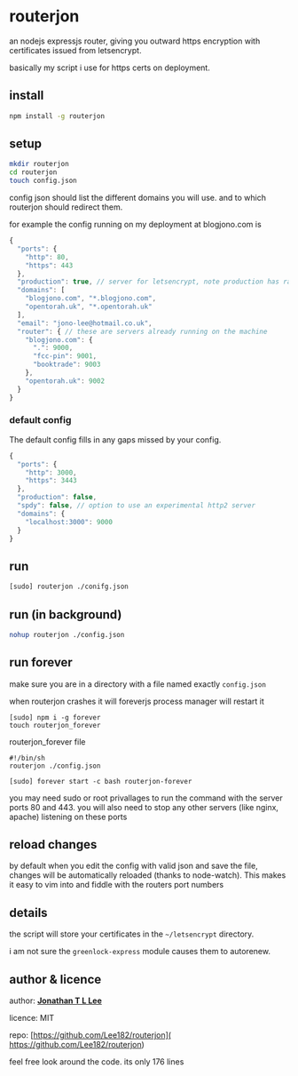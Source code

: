 # routerjon
an nodejs expressjs router, giving you outward https encryption with certificates issued from letsencrypt.

basically my script i use for https certs on deployment.

## install
```bash
npm install -g routerjon
```

## setup
```bash
mkdir routerjon
cd routerjon
touch config.json
```
config json should list the different domains you will use. and to which routerjon should redirect them.

for example the config running on my deployment at blogjono.com is
```js
{
  "ports": {
    "http": 80,
    "https": 443
  },
  "production": true, // server for letsencrypt, note production has rate limit
  "domains": [
    "blogjono.com", "*.blogjono.com",
    "opentorah.uk", "*.opentorah.uk"
  ],
  "email": "jono-lee@hotmail.co.uk",
  "router": { // these are servers already running on the machine
    "blogjono.com": {
      ".": 9000,
      "fcc-pin": 9001,
      "booktrade": 9003
    },
    "opentorah.uk": 9002
  }
}
```
### default config
The default config fills in any gaps missed by your config.
```js
{
  "ports": {
    "http": 3000,
    "https": 3443
  },
  "production": false,
  "spdy": false, // option to use an experimental http2 server
  "domains": {
    "localhost:3000": 9000
  }
}
```


## run
```bash
[sudo] routerjon ./conifg.json
```
## run (in background)
```bash
nohup routerjon ./config.json
```
## run forever
make sure you are in a directory with a file named exactly ```config.json```

when routerjon crashes it will foreverjs process manager will restart it

```
[sudo] npm i -g forever
touch routerjon_forever
```
routerjon_forever file
```
#!/bin/sh
routerjon ./config.json
```
```
[sudo] forever start -c bash routerjon-forever
```
you may need sudo or root privallages to run the command with the server ports 80 and 443. you will also need to stop any other servers (like nginx, apache) listening on these ports

## reload changes
by default when you edit the config with valid json and save the file, changes will be automatically reloaded (thanks to node-watch). This makes it easy to vim into and fiddle with the routers port numbers

## details
the script will store your certificates in the ```~/letsencrypt``` directory.

i am not sure the ```greenlock-express``` module causes them to autorenew.

## author & licence
author: **[Jonathan T L Lee](https://github.com/Lee182)**

licence: MIT

repo: [https://github.com/Lee182/routerjon]( https://github.com/Lee182/routerjon)

feel free look around the code. its only 176 lines
